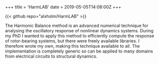+++
title = 'HarmLAB'
date = 2019-05-05T14:08:00Z
+++

{{< github repo="alxhslm/HarmLAB" >}}

The Harmonic Balance method is an advanced numerical technique for analysing the oscillatory response of nonlinear dynamics systems. During my PhD I wanted to apply this method to efficiently compute the response of rotor-bearing systems, but there were freely available libraries. I therefore wrote my own, making this technique available to all. The implementation is completely generic so can be applied to many domains from electrical circuits to structural dynamics.
